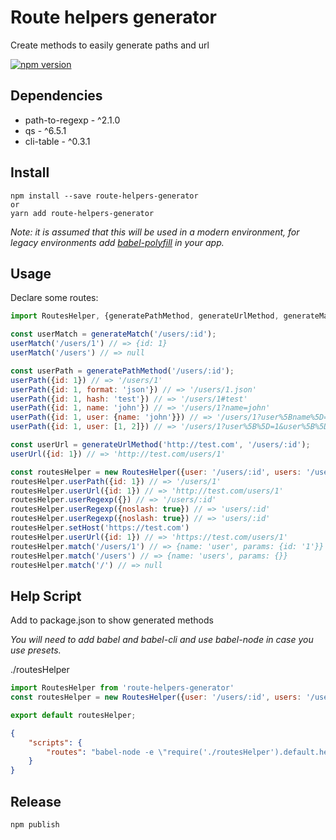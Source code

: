 # Route helpers generator

Create methods to easily generate paths and url

[![npm version](https://img.shields.io/npm/v/route-helpers-generator.svg?style=flat-square)](https://www.npmjs.com/package/route-helpers-generator)

## Dependencies

* path-to-regexp - ^2.1.0
* qs - ^6.5.1
* cli-table - ^0.3.1

## Install

```
npm install --save route-helpers-generator
or 
yarn add route-helpers-generator
```

_Note: it is assumed that this will be used in a modern environment, for legacy environments add [babel-polyfill](https://babeljs.io/docs/usage/polyfill/) in your app._

## Usage

Declare some routes:


```js
import RoutesHelper, {generatePathMethod, generateUrlMethod, generateMatch} from 'route-helpers-generator'

const userMatch = generateMatch('/users/:id');
userMatch('/users/1') // => {id: 1} 
userMatch('/users') // => null

const userPath = generatePathMethod('/users/:id');
userPath({id: 1}) // => '/users/1'
userPath({id: 1, format: 'json'}) // => '/users/1.json'
userPath({id: 1, hash: 'test'}) // => '/users/1#test'
userPath({id: 1, name: 'john'}) // => '/users/1?name=john'
userPath({id: 1, user: {name: 'john'}}) // => '/users/1?user%5Bname%5D=john'
userPath({id: 1, user: [1, 2]}) // => '/users/1?user%5B%5D=1&user%5B%5D=2'

const userUrl = generateUrlMethod('http://test.com', '/users/:id');
userUrl({id: 1}) // => 'http://test.com/users/1'

const routesHelper = new RoutesHelper({user: '/users/:id', users: '/users'}, {host: 'http://test.com'})
routesHelper.userPath({id: 1}) // => '/users/1'
routesHelper.userUrl({id: 1}) // => 'http://test.com/users/1'
routesHelper.userRegexp({}) // => '/users/:id'
routesHelper.userRegexp({noslash: true}) // => 'users/:id'
routesHelper.userRegexp({noslash: true}) // => 'users/:id'
routesHelper.setHost('https://test.com')
routesHelper.userUrl({id: 1}) // => 'https://test.com/users/1'
routesHelper.match('/users/1') // => {name: 'user', params: {id: '1'}}
routesHelper.match('/users') // => {name: 'users', params: {}}
routesHelper.match('/') // => null
```

## Help Script

Add to package.json to show generated methods

_You will need to add babel and babel-cli and use babel-node in case you use presets._

./routesHelper
```js
import RoutesHelper from 'route-helpers-generator'
const routesHelper = new RoutesHelper({user: '/users/:id', users: '/users'}, {host: 'http://test.com'})

export default routesHelper;
````

```json
{
    "scripts": {
        "routes": "babel-node -e \"require('./routesHelper').default.help()\""
    }
}
```

## Release

`npm publish`
